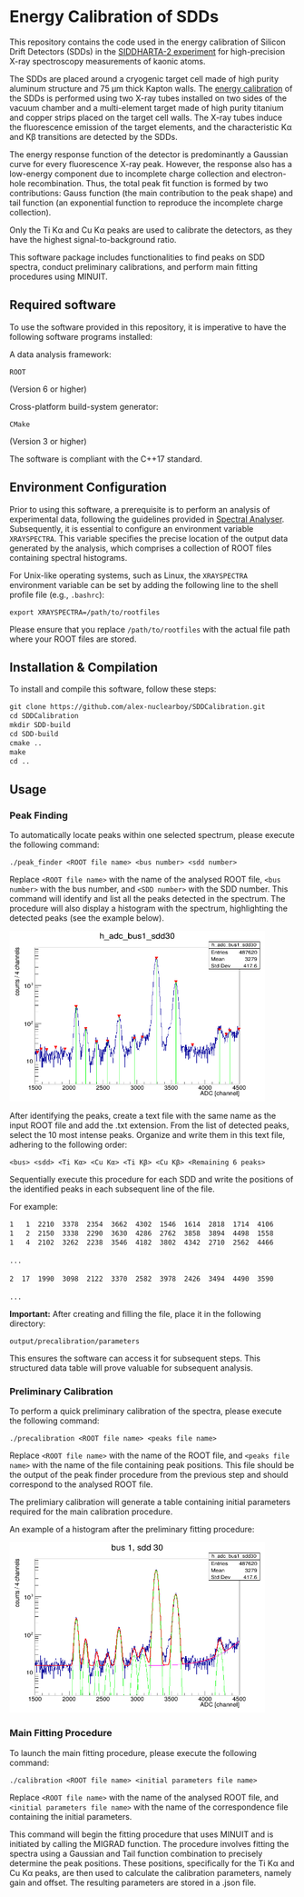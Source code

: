 # Energy Calibration of SDDs

This repository contains the code used in the energy calibration of Silicon Drift Detectors (SDDs) in the <a href="https://iopscience.iop.org/article/10.1088/1402-4896/ac7fc0">SIDDHARTA-2 experiment</a> for high-precision X-ray spectroscopy measurements of kaonic atoms. 

The SDDs are placed around a cryogenic target cell made of high purity aluminum structure and 75 µm thick Kapton walls. 
The <a href="https://iopscience.iop.org/article/10.1088/1402-4896/ac95da">energy calibration</a> of the SDDs is performed using two X-ray tubes installed on two sides of the vacuum chamber and a multi-element target made of high purity titanium and copper strips placed on the target cell walls. The X-ray tubes induce the fluorescence emission of the target elements, and the characteristic Kα and Kβ transitions are detected by the SDDs. 

The energy response function of the detector is predominantly a Gaussian curve for every fluorescence X-ray peak. However, the response also has a low-energy component due to incomplete charge collection and electron-hole recombination. 
Thus, the total peak fit function is formed by two contributions: Gauss function (the main contribution to the peak shape) and tail function (an exponential function to reproduce the incomplete charge collection).

Only the Ti Kα and Cu Kα peaks are used to calibrate the detectors, as they have the highest signal-to-background ratio. 


This software package includes functionalities to find peaks on SDD spectra, conduct preliminary calibrations, and perform main fitting procedures using MINUIT. 

## Required software

To use the software provided in this repository, it is imperative to have the following software programs installed:

A data analysis framework:

    ROOT

(Version 6 or higher)

Cross-platform build-system generator:

    CMake

 (Version 3 or higher)

 The software is compliant with the C++17 standard.

## Environment Configuration

Prior to using this software, a prerequisite is to perform an analysis of experimental data, following the guidelines provided in <a href="https://github.com/alex-nuclearboy/SpectrumAnalyser">Spectral Analyser</a>. 
Subsequently, it is essential to configure an environment variable `XRAYSPECTRA`. This variable specifies the precise location of the output data generated by the analysis, which comprises a collection of ROOT files containing spectral histograms.

For Unix-like operating systems, such as Linux, the `XRAYSPECTRA` environment variable can be set by adding the following line to the shell profile file (e.g., `.bashrc`):

    export XRAYSPECTRA=/path/to/rootfiles

Please ensure that you replace `/path/to/rootfiles` with the actual file path where your ROOT files are stored. 

## Installation & Compilation

To install and compile this software, follow these steps:

    git clone https://github.com/alex-nuclearboy/SDDCalibration.git
    cd SDDCalibration
    mkdir SDD-build
    cd SDD-build
    cmake ..
    make
    cd ..

## Usage

### Peak Finding

To automatically locate peaks within one selected spectrum, please execute the following command:

    ./peak_finder <ROOT file name> <bus number> <sdd number>

Replace `<ROOT file name>` with the name of the analysed ROOT file, `<bus number>` with the bus number, and `<SDD number>` with the SDD number. 
This command will identify and list all the peaks detected in the spectrum.
The procedure will also display a histogram with the spectrum, highlighting the detected peaks (see the example below).

<img src="examples/eg_adc_spec_pf_bus1_sdd30.png" alt="SDD Spectrum" width="450" height="300">

After identifying the peaks, create a text file with the same name as the input ROOT file and add the .txt extension. 
From the list of detected peaks, select the 10 most intense peaks. Organize and write them in this text file, adhering to the following order: 

    <bus> <sdd> <Ti Kα> <Cu Kα> <Ti Kβ> <Cu Kβ> <Remaining 6 peaks>

Sequentially execute this procedure for each SDD and write the positions of the identified peaks in each subsequent line of the file.

For example:

    1   1  2210  3378  2354  3662  4302  1546  1614  2818  1714  4106 
    1   2  2150  3338  2290  3630  4286  2762  3858  3894  4498  1558
    1   4  2102  3262  2238  3546  4182  3802  4342  2710  2562  4466

    ...

    2  17  1990  3098  2122  3370  2582  3978  2426  3494  4490  3590

    ...

**Important:** After creating and filling the file, place it in the following directory:

    output/precalibration/parameters
    
This ensures the software can access it for subsequent steps. 
This structured data table will prove valuable for subsequent analysis.

### Preliminary Calibration

To perform a quick preliminary calibration of the spectra, please execute the following command:

    ./precalibration <ROOT file name> <peaks file name>

Replace `<ROOT file name>` with the name of the ROOT file, and `<peaks file name>` with the name of the file containing peak positions. 
This file should be the output of the peak finder procedure from the previous step and should correspond to the analysed ROOT file.

The prelimiary calibration will generate a table containing initial parameters required for the main calibration procedure. 

An example of a histogram after the preliminary fitting procedure:

<img src="examples/eg_adc_spec_prefit_bus1_sdd30.png" alt="SDD Spectrum" width="450" height="300">

### Main Fitting Procedure

To launch the main fitting procedure, please execute the following command:

    ./calibration <ROOT file name> <initial parameters file name>

Replace `<ROOT file name>` with the name of the analysed ROOT file, and `<initial parameters file name>` with the name of the correspondence file containing the initial parameters.

This command will begin the fitting procedure that uses MINUIT and is initiated by calling the MIGRAD function. 
The procedure involves fitting the spectra using a Gaussian and Tail function combination to precisely determine the peak positions. 
These positions, specifically for the Ti Kα and Cu Kα peaks, are then used to calculate the calibration parameters, namely gain and offset. 
The resulting parameters are stored in a .json file.
